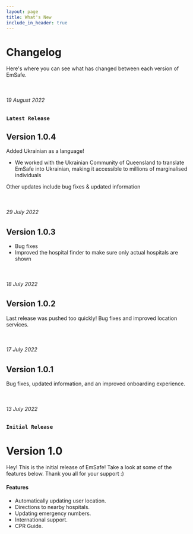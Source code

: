 ```yaml
---
layout: page
title: What's New
include_in_header: true
---
```


# Changelog
Here's where you can see what has changed between each version of EmSafe.

<br>

###### 19 August 2022
### `Latest Release`
## **Version 1.0.4**
Added Ukrainian as a language!
- We worked with the Ukrainian Community of Queensland to translate EmSafe into Ukrainian, making it accessible to millions of marginalised individuals

Other updates include bug fixes & updated information

<br>

###### 29 July 2022
## **Version 1.0.3**
- Bug fixes
- Improved the hospital finder to make sure only actual hospitals are shown

<br>

###### 18 July 2022
## **Version 1.0.2**
Last release was pushed too quickly! Bug fixes and improved location services. 

<br>

###### 17 July 2022
## **Version 1.0.1**
Bug fixes, updated information, and an improved onboarding experience.

<br>

###### 13 July 2022
### `Initial Release`
# **Version 1.0**
Hey! This is the initial release of EmSafe! Take a look at some of the features below. Thank you all for your support :)


#### Features
- Automatically updating user location.
- Directions to nearby hospitals.
- Updating emergency numbers.
- International support.
- CPR Guide.
<br>